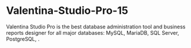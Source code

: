 # Valentina-Studio-Pro-15
Valentina Studio Pro is the best database administration tool and business reports designer for all major databases: MySQL, MariaDB, SQL Server, PostgreSQL, .
